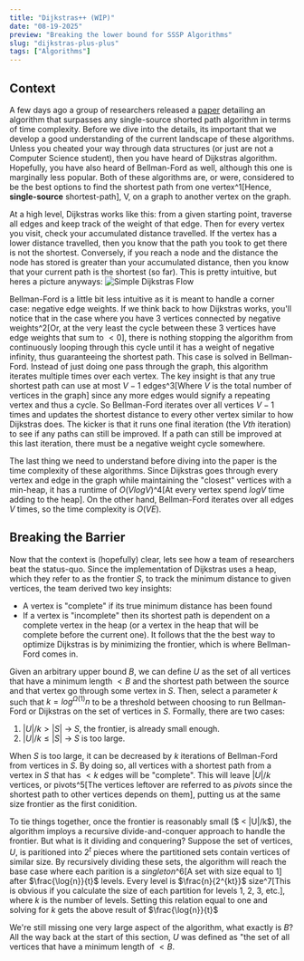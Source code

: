 ```yaml
---
title: "Dijkstras++ (WIP)"
date: "08-19-2025"
preview: "Breaking the lower bound for SSSP Algorithms"
slug: "dijkstras-plus-plus"
tags: ["Algorithms"]
---
```


## Context

A few days ago a group of researchers released a [paper](https://arxiv.org/pdf/2504.17033) detailing an algorithm that surpasses any single-source shorted path algorithm in terms of time complexity. Before we dive into the details, its important that we develop a good understanding of the current landscape of these algorithms. Unless you cheated your way through data structures (or just are not a Computer Science student), then you have heard of Dijkstras algorithm. Hopefully, you have also heard of Bellman-Ford as well, although this one is marginally less popular. Both of these algorithms are, or were, considered to be the best options to find the shortest path from one vertex^1[Hence, **single-source** shortest-path], V, on a graph to another vertex on the graph.

At a high level, Dijkstras works like this: from a given starting point, traverse all edges and keep track of the weight of that edge. Then for every vertex you visit, check your accumulated distance travelled. If the vertex has a lower distance travelled, then you know that the path you took to get there is not the shortest. Conversely, if you reach a node and the distance the node has stored is greater than your accumulated distance, then you know that your current path is the shortest (so far). This is pretty intuitive, but heres a picture anyways: ![Simple Dijkstras Flow](/blog-images/dijkstras-plus-plus/simple-dijkstras-flow.png)

Bellman-Ford is a little bit less intuitive as it is meant to handle a corner case: negative edge weights. If we think back to how Dijkstras works, you'll notice that in the case where you have 3 vertices connected by negative weights^2[Or, at the very least the cycle between these 3 vertices have edge weights that sum to $< 0$], there is nothing stopping the algorithm from continuously looping through this cycle until it has a weight of negative infinity, thus guaranteeing the shortest path. This case is solved in Bellman-Ford. Instead of just doing one pass through the graph, this algorithm iterates multiple times over each vertex. The key insight is that any true shortest path can use at most $V−1$ edges^3[Where $V$ is the total number of vertices in the graph] since any more edges would signify a repeating vertex and thus a cycle. So Bellman-Ford iterates over all vertices $V-1$ times and updates the shortest distance to every other vertex similar to how Dijkstras does. The kicker is that it runs one final iteration (the $Vth$ iteration) to see if any paths can still be improved. If a path can still be improved at this last iteration, there must be a negative weight cycle somewhere.

The last thing we need to understand before diving into the paper is the time complexity of these algorithms. Since Dijkstras goes through every vertex and edge in the graph while maintaining the "closest" vertices with a min-heap, it has a runtime of $O(V log V)$^4[At every vertex spend $log V$ time adding to the heap]. On the other hand, Bellman-Ford iterates over all edges $V$ times, so the time complexity is $O(VE)$.

## Breaking the Barrier

Now that the context is (hopefully) clear, lets see how a team of researchers beat the status-quo. Since the implementation of Dijkstras uses a heap, which they refer to as the frontier $S$, to track the minimum distance to given vertices, the team derived two key insights:

- A vertex is "complete" if its true minimum distance has been found
- If a vertex is "incomplete" then its shortest path is dependent on a complete vertex in the heap (or a vertex in the heap that will be complete before the current one).
  It follows that the the best way to optimize Dijkstras is by minimizing the frontier, which is where Bellman-Ford comes in.

Given an arbitrary upper bound $B$, we can define $U$ as the set of all vertices that have a minimum length $< B$ and the shortest path between the source and that vertex go through some vertex in $S$. Then, select a parameter $k$ such that $k = log^{\Omega{(1)}} n$ to be a threshold between choosing to run Bellman-Ford or Dijkstras on the set of vertices in $S$. Formally, there are two cases:

1. $|U|/k > |S|$ -> $S$, the frontier, is already small enough.
1. $|U|/k \leq |S|$ -> $S$ is too large.

When $S$ is too large, it can be decreased by $k$ iterations of Bellman-Ford from vertices in $S$. By doing so, all vertices with a shortest path from a vertex in $S$ that has $< k$ edges will be "complete". This will leave $|U|/k$ vertices, or pivots^5[The vertices leftover are referred to as _pivots_ since the shortest path to other vertices depends on them], putting us at the same size frontier as the first conidition.

To tie things together, once the frontier is reasonably small ($ < |U|/k$), the algorithm imploys a recursive divide-and-conquer approach to handle the frontier. But what is it dividing and conquering? Suppose the set of vertices, $U$, is paritioned into $2^t$ pieces where the partitioned sets contain vertices of similar size. By recursively dividing these sets, the algorithm will reach the base case where each parition is a _singleton_^6[A set with size equal to 1] after $\frac{\log{n}}{t}$ levels. Every level is $\frac{n}{2^{kt}}$ size^7[This is obvious if you calculate the size of each partition for levels 1, 2, 3, etc.], where $k$ is the number of levels. Setting this relation equal to one and solving for $k$ gets the above result of $\frac{\log{n}}{t}$

We're still missing one very large aspect of the algorithm, what exactly is $B$? All the way back at the start of this section, $U$ was defined as "the set of all vertices that have a minimum length of $< B$.
